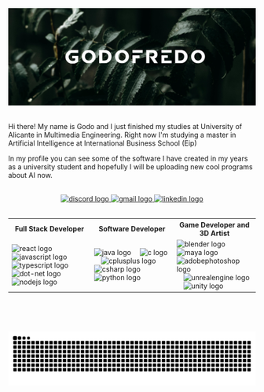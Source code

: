 <div align="center">
  <img stype="height:300px; width:100%; object-fit:cover" src="https://github.com/godo0209/Godofredo/blob/main/cover.png"  />
</div>



<br clear="both">

<p align="left">Hi there! My name is Godo and I just finished my studies at University of Alicante in Multimedia Engineering. Right now I'm studying a master in Artificial Intelligence at International Business School (Eip)</p>

<p align="left">In my profile you can see some of the software I have created in my years as a university student and hopefully I will be uploading new cool programs about AI now.</p>

<br clear="both">

<div align="center">
  <a href="https://discordapp.com/users/godo0209" target="_blank">
    <img src="https://raw.githubusercontent.com/maurodesouza/profile-readme-generator/master/src/assets/icons/social/discord/default.svg" width="47" height="35" alt="discord logo"  />
  </a>
  <a href="mailto:gfptra0209@gmail.com" target="_blank">
    <img src="https://raw.githubusercontent.com/maurodesouza/profile-readme-generator/master/src/assets/icons/social/gmail/default.svg" width="47" height="35" alt="gmail logo"  />
  </a>
  <a href="https://www.linkedin.com/in/godofredo-folgado/" target="_blank">
    <img src="https://raw.githubusercontent.com/maurodesouza/profile-readme-generator/master/src/assets/icons/social/linkedin/default.svg" width="47" height="35" alt="linkedin logo"  />
  </a>
</div>

<br clear="both">

<div width="100%" align="center">
<table width="100%">
  <tr>
    <th align="center">Full Stack Developer</th>
    <th align="center">Software Developer</th>
    <th align="center">Game Developer and 3D Artist</th>
  </tr>

  <td width="33%">
    <div align="left">
      <img src="https://skillicons.dev/icons?i=react" height="30" alt="react logo"  />
      <img width="10" />
      <img src="https://skillicons.dev/icons?i=js" height="30" alt="javascript logo"  />
      <img width="10" />
      <img src="https://skillicons.dev/icons?i=ts" height="30" alt="typescript logo"  />
      <img width="10" />
      <img src="https://skillicons.dev/icons?i=dotnet" height="30" alt="dot-net logo"  />     
      <img width="10" />
      <img src="https://skillicons.dev/icons?i=nodejs" height="30" alt="nodejs logo"  />
    </div>
  </td>
  <td width="33%">
    <div align="left">
      <img src="https://skillicons.dev/icons?i=java" height="30" alt="java logo"  />
      <img width="10" />
      <img src="https://skillicons.dev/icons?i=c" height="30" alt="c logo"  />
      <img width="10" />
      <img src="https://skillicons.dev/icons?i=cpp" height="30" alt="cplusplus logo"  />
      <img width="10" />
      <img src="https://skillicons.dev/icons?i=cs" height="30" alt="csharp logo"  />
      <img width="10" />
      <img src="https://skillicons.dev/icons?i=py" height="30" alt="python logo"  />
    </div>
    
  </td>
  <td width="33%">
    <div>
      <img src="https://skillicons.dev/icons?i=blender" height="30" alt="blender logo"  />
      <img width="10" />
      <img src="https://cdn.jsdelivr.net/gh/devicons/devicon/icons/maya/maya-original.svg" height="30" alt="maya logo"  />
      <img width="10" />
      <img src="https://skillicons.dev/icons?i=ps" height="30" alt="adobephotoshop logo"  />
      <img width="10" />
      <img src="https://skillicons.dev/icons?i=unreal" height="30" alt="unrealengine logo"  />
      <img width="10" />
      <img src="https://skillicons.dev/icons?i=unity" height="30" alt="unity logo"  />
    </div>
  </td>
</table>
</div>

###

<br clear="both">

###

<br clear="both">

<img src="https://raw.githubusercontent.com/godo0209/godo0209/output/snake.svg" alt="Snake animation" />
